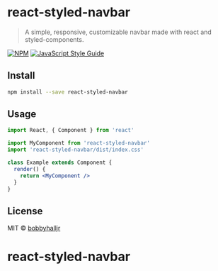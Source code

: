 # react-styled-navbar

> A simple, responsive, customizable navbar made with react and styled-components.

[![NPM](https://img.shields.io/npm/v/react-styled-navbar.svg)](https://www.npmjs.com/package/react-styled-navbar) [![JavaScript Style Guide](https://img.shields.io/badge/code_style-standard-brightgreen.svg)](https://standardjs.com)

## Install

```bash
npm install --save react-styled-navbar
```

## Usage

```jsx
import React, { Component } from 'react'

import MyComponent from 'react-styled-navbar'
import 'react-styled-navbar/dist/index.css'

class Example extends Component {
  render() {
    return <MyComponent />
  }
}
```

## License

MIT © [bobbyhalljr](https://github.com/bobbyhalljr)
# react-styled-navbar
